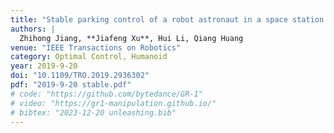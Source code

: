 ```yaml
---
title: "Stable parking control of a robot astronaut in a space station based on human dynamics"
authors: |
  Zhihong Jiang, **Jiafeng Xu**, Hui Li, Qiang Huang
venue: "IEEE Transactions on Robotics"
category: Optimal Control, Humanoid
year: 2019-9-20
doi: "10.1109/TRO.2019.2936302"
pdf: "2019-9-20 stable.pdf"
# code: "https://github.com/bytedance/GR-1"
# video: "https://gr1-manipulation.github.io/"
# bibtex: "2023-12-20 unleashing.bib"
---
```

